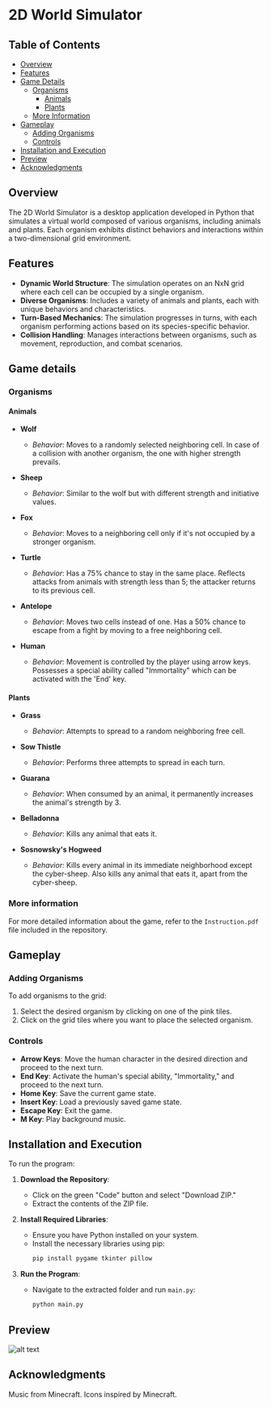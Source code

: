 # 2D World Simulator

## Table of Contents
- [Overview](#overview)
- [Features](#features)
- [Game Details](#game-details)
  - [Organisms](#organisms)
    - [Animals](#animals)
    - [Plants](#plants)
  - [More Information](#more-information)
- [Gameplay](#gameplay)
  - [Adding Organisms](#adding-organisms)
  - [Controls](#controls)
- [Installation and Execution](#installation-and-execution)
- [Preview](#preview)
- [Acknowledgments](#acknowledgments)

## Overview

The 2D World Simulator is a desktop application developed in Python that simulates a virtual world composed of various organisms, including animals and plants. Each organism exhibits distinct behaviors and interactions within a two-dimensional grid environment.

## Features

- **Dynamic World Structure**: The simulation operates on an NxN grid where each cell can be occupied by a single organism.
- **Diverse Organisms**: Includes a variety of animals and plants, each with unique behaviors and characteristics.
- **Turn-Based Mechanics**: The simulation progresses in turns, with each organism performing actions based on its species-specific behavior.
- **Collision Handling**: Manages interactions between organisms, such as movement, reproduction, and combat scenarios.

## Game details

### Organisms

#### Animals

- **Wolf**
  - *Behavior*: Moves to a randomly selected neighboring cell. In case of a collision with another organism, the one with higher strength prevails.

- **Sheep**
  - *Behavior*: Similar to the wolf but with different strength and initiative values.

- **Fox**
  - *Behavior*: Moves to a neighboring cell only if it's not occupied by a stronger organism.

- **Turtle**
  - *Behavior*: Has a 75% chance to stay in the same place. Reflects attacks from animals with strength less than 5; the attacker returns to its previous cell.

- **Antelope**
  - *Behavior*: Moves two cells instead of one. Has a 50% chance to escape from a fight by moving to a free neighboring cell.

- **Human**
  - *Behavior*: Movement is controlled by the player using arrow keys. Possesses a special ability called "Immortality" which can be activated with the 'End' key.

#### Plants

- **Grass**
  - *Behavior*: Attempts to spread to a random neighboring free cell.

- **Sow Thistle**
  - *Behavior*: Performs three attempts to spread in each turn.

- **Guarana**
  - *Behavior*: When consumed by an animal, it permanently increases the animal's strength by 3.

- **Belladonna**
  - *Behavior*: Kills any animal that eats it.

- **Sosnowsky's Hogweed**
  - *Behavior*: Kills every animal in its immediate neighborhood except the cyber-sheep. Also kills any animal that eats it, apart from the cyber-sheep.
 
### More information

For more detailed information about the game, refer to the `Instruction.pdf` file included in the repository.

## Gameplay

### Adding Organisms

To add organisms to the grid:

1. Select the desired organism by clicking on one of the pink tiles.
2. Click on the grid tiles where you want to place the selected organism.

### Controls

- **Arrow Keys**: Move the human character in the desired direction and proceed to the next turn.
- **End Key**: Activate the human's special ability, "Immortality," and proceed to the next turn.
- **Home Key**: Save the current game state.
- **Insert Key**: Load a previously saved game state.
- **Escape Key**: Exit the game.
- **M Key**: Play background music.

## Installation and Execution

To run the program:

1. **Download the Repository**:
   - Click on the green "Code" button and select "Download ZIP."
   - Extract the contents of the ZIP file.

2. **Install Required Libraries**:
   - Ensure you have Python installed on your system.
   - Install the necessary libraries using pip:
     ```bash
     pip install pygame tkinter pillow
     ```

3. **Run the Program**:
   - Navigate to the extracted folder and run `main.py`:
     ```bash
     python main.py
     ```

## Preview

![alt text](https://github.com/wiktornazaruk/2D_World_Simulator_Python/blob/main/preview.png?raw=true)

## Acknowledgments

Music from Minecraft.
Icons inspired by Minecraft.
